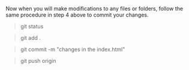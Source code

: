 

Now when you will make modifications to any files or folders, follow the same procedure in step 4 above to commit your changes.

> git status

> git add .

> git commit -m "changes in the index.html"

> git push origin